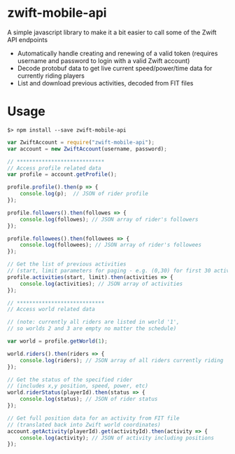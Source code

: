 ﻿# zwift-mobile-api
A simple javascript library to make it a bit easier to call some of the Zwift API endpoints

* Automatically handle creating and renewing of a valid token (requires username and password to login with a valid Zwift account)
* Decode protobuf data to get live current speed/power/time data for currently riding players
* List and download previous activities, decoded from FIT files

# Usage

```
$> npm install --save zwift-mobile-api
```

```javascript
var ZwiftAccount = require("zwift-mobile-api");
var account = new ZwiftAccount(username, password);

// ****************************
// Access profile related data
var profile = account.getProfile();

profile.profile().then(p => {
    console.log(p);  // JSON of rider profile
});

profile.followers().then(followes => {
    console.log(followes); // JSON array of rider's followers
});

profile.followees().then(followees => {
    console.log(followees); // JSON array of rider's followees
});

// Get the list of previous activities 
// (start, limit parameters for paging - e.g. (0,30) for first 30 activities)
profile.activities(start, limit).then(activities => {
    console.log(activities); // JSON array of activities
});

// ****************************
// Access world related data

// (note: currently all riders are listed in world '1',
// so worlds 2 and 3 are empty no matter the schedule)

var world = profile.getWorld(1);

world.riders().then(riders => {
    console.log(riders); // JSON array of all riders currently riding
});

// Get the status of the specified rider
// (includes x,y position, speed, power, etc)
world.riderStatus(playerId).then(status => {
    console.log(status); // JSON of rider status
});

// Get full position data for an activity from FIT file
// (translated back into Zwift world coordinates)
account.getActivity(playerId).get(activityId).then(activity => {
    console.log(activity); // JSON of activity including positions
});

```
